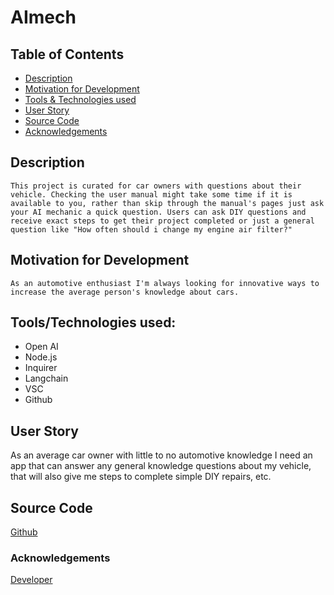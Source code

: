 # AImech

## Table of Contents

- [Description](#description)
- [Motivation for Development](#motivation-for-developement)
- [Tools & Technologies used](#toolstechnologies-used)
- [User Story](#user-story)
- [Source Code](#source-code)
- [Acknowledgements](#acknowledgements)

## Description

```This project is curated for car owners with questions about their vehicle. Checking the user manual might take some time if it is available to you, rather than skip through the manual's pages just ask your AI mechanic a quick question. Users can ask DIY questions and receive exact steps to get their project completed or just a general question like "How often should i change my engine air filter?"```

## Motivation for Development

```As an automotive enthusiast I'm always looking for innovative ways to increase the average person's knowledge about cars.```

## Tools/Technologies used:

- Open AI
- Node.js
- Inquirer
- Langchain
- VSC
- Github


## User Story

As an average car owner with little to no automotive knowledge I need an app that can answer any general knowledge questions about my vehicle, that will also give me steps to complete simple DIY repairs, etc.


## Source Code

[Github]()

### Acknowledgements

[Developer](https://github.com/KimTurboutique)